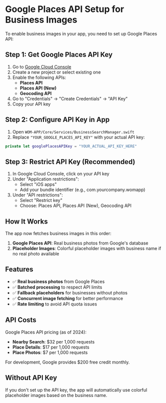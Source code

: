 # Google Places API Setup for Business Images

To enable business images in your app, you need to set up Google Places API:

## Step 1: Get Google Places API Key

1. Go to [Google Cloud Console](https://console.cloud.google.com/)
2. Create a new project or select existing one
3. Enable the following APIs:
   - **Places API**
   - **Places API (New)**
   - **Geocoding API**
4. Go to "Credentials" → "Create Credentials" → "API Key"
5. Copy your API key

## Step 2: Configure API Key in App

1. Open `WOM-APP/Core/Services/BusinessSearchManager.swift`
2. Replace `"YOUR_GOOGLE_PLACES_API_KEY"` with your actual API key:

```swift
private let googlePlacesAPIKey = "YOUR_ACTUAL_API_KEY_HERE"
```

## Step 3: Restrict API Key (Recommended)

1. In Google Cloud Console, click on your API key
2. Under "Application restrictions":
   - Select "iOS apps"
   - Add your bundle identifier (e.g., com.yourcompany.womapp)
3. Under "API restrictions":
   - Select "Restrict key"
   - Choose: Places API, Places API (New), Geocoding API

## How It Works

The app now fetches business images in this order:

1. **Google Places API**: Real business photos from Google's database
2. **Placeholder Images**: Colorful placeholder images with business name if no real photo available

## Features

- ✅ **Real business photos** from Google Places
- ✅ **Batched processing** to respect API limits
- ✅ **Fallback placeholders** for businesses without photos
- ✅ **Concurrent image fetching** for better performance
- ✅ **Rate limiting** to avoid API quota issues

## API Costs

Google Places API pricing (as of 2024):
- **Nearby Search**: $32 per 1,000 requests
- **Place Details**: $17 per 1,000 requests  
- **Place Photos**: $7 per 1,000 requests

For development, Google provides $200 free credit monthly.

## Without API Key

If you don't set up the API key, the app will automatically use colorful placeholder images based on the business name.

